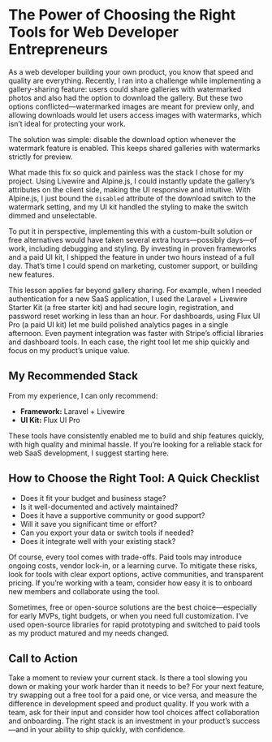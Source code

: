 # The Power of Choosing the Right Tools for Web Developer Entrepreneurs

As a web developer building your own product, you know that speed and quality are everything. Recently, I ran into a challenge while implementing a gallery-sharing feature: users could share galleries with watermarked photos and also had the option to download the gallery. But these two options conflicted—watermarked images are meant for preview only, and allowing downloads would let users access images with watermarks, which isn’t ideal for protecting your work.

The solution was simple: disable the download option whenever the watermark feature is enabled. This keeps shared galleries with watermarks strictly for preview.

What made this fix so quick and painless was the stack I chose for my project. Using Livewire and Alpine.js, I could instantly update the gallery’s attributes on the client side, making the UI responsive and intuitive. With Alpine.js, I just bound the `disabled` attribute of the download switch to the watermark setting, and my UI kit handled the styling to make the switch dimmed and unselectable.

To put it in perspective, implementing this with a custom-built solution or free alternatives would have taken several extra hours—possibly days—of work, including debugging and styling. By investing in proven frameworks and a paid UI kit, I shipped the feature in under two hours instead of a full day. That’s time I could spend on marketing, customer support, or building new features.

This lesson applies far beyond gallery sharing. For example, when I needed authentication for a new SaaS application, I used the Laravel + Livewire Starter Kit (a free starter kit) and had secure login, registration, and password reset working in less than an hour. For dashboards, using Flux UI Pro (a paid UI kit) let me build polished analytics pages in a single afternoon. Even payment integration was faster with Stripe’s official libraries and dashboard tools. In each case, the right tool let me ship quickly and focus on my product’s unique value.

## My Recommended Stack

From my experience, I can only recommend:

- **Framework:** Laravel + Livewire
- **UI Kit:** Flux UI Pro

These tools have consistently enabled me to build and ship features quickly, with high quality and minimal hassle. If you’re looking for a reliable stack for web SaaS development, I suggest starting here.

## How to Choose the Right Tool: A Quick Checklist

- Does it fit your budget and business stage?
- Is it well-documented and actively maintained?
- Does it have a supportive community or good support?
- Will it save you significant time or effort?
- Can you export your data or switch tools if needed?
- Does it integrate well with your existing stack?

Of course, every tool comes with trade-offs. Paid tools may introduce ongoing costs, vendor lock-in, or a learning curve. To mitigate these risks, look for tools with clear export options, active communities, and transparent pricing. If you’re working with a team, consider how easy it is to onboard new members and collaborate using the tool.

Sometimes, free or open-source solutions are the best choice—especially for early MVPs, tight budgets, or when you need full customization. I’ve used open-source libraries for rapid prototyping and switched to paid tools as my product matured and my needs changed.

## Call to Action

Take a moment to review your current stack. Is there a tool slowing you down or making your work harder than it needs to be? For your next feature, try swapping out a free tool for a paid one, or vice versa, and measure the difference in development speed and product quality. If you work with a team, ask for their input and consider how tool choices affect collaboration and onboarding. The right stack is an investment in your product’s success—and in your ability to ship quickly, with confidence.

